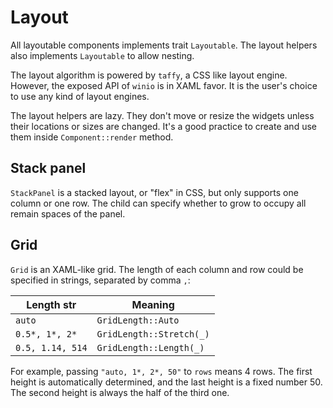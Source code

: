 # Layout

All layoutable components implements trait `Layoutable`. The layout helpers also implements `Layoutable` to allow nesting.

The layout algorithm is powered by `taffy`, a CSS like layout engine. However, the exposed API of `winio` is in XAML favor. It is the user's choice to use any kind of layout engines.

The layout helpers are lazy. They don't move or resize the widgets unless their locations or sizes are changed. It's a good practice to create and use them inside `Component::render` method.

## Stack panel

`StackPanel` is a stacked layout, or "flex" in CSS, but only supports one column or one row. The child can specify whether to grow to occupy all remain spaces of the panel.

## Grid

`Grid` is an XAML-like grid. The length of each column and row could be specified in strings, separated by comma `,`:

| Length str       | Meaning                  |
| ---------------- | ------------------------ |
| `auto`           | `GridLength::Auto`       |
| `0.5*, 1*, 2*`   | `GridLength::Stretch(_)` |
| `0.5, 1.14, 514` | `GridLength::Length(_)`  |

For example, passing `"auto, 1*, 2*, 50"` to `rows` means 4 rows. The first height is automatically determined, and the last height is a fixed number 50. The second height is always the half of the third one.
